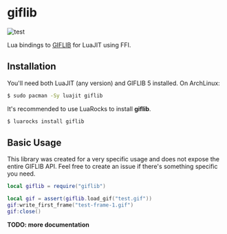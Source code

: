 # giflib

![test](https://github.com/leafo/giflib/workflows/test/badge.svg)

Lua bindings to [GIFLIB](http://giflib.sourceforge.net/) for LuaJIT using FFI.

## Installation

You'll need both LuaJIT (any version) and GIFLIB 5 installed. On ArchLinux:

```bash
$ sudo pacman -Sy luajit giflib
```

It's recommended to use LuaRocks to install **giflib**.

```bash
$ luarocks install giflib
```

## Basic Usage

This library was created for a very specific usage and does not expose the
entire GIFLIB API. Feel free to create an issue if there's something specific
you need.

```lua
local giflib = require("giflib")

local gif = assert(giflib.load_gif("test.gif"))
gif:write_first_frame("test-frame-1.gif")
gif:close()
```

**TODO: more documentation**
